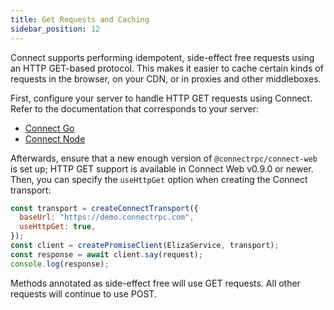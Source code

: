 ```yaml
---
title: Get Requests and Caching
sidebar_position: 12
---
```


Connect supports performing idempotent, side-effect free requests using an HTTP
GET-based protocol. This makes it easier to cache certain kinds of requests in
the browser, on your CDN, or in proxies and other middleboxes.

First, configure your server to handle HTTP GET requests using Connect. Refer
to the documentation that corresponds to your server:

* [Connect Go](../go/get-requests-and-caching.md)
* [Connect Node](../node/get-requests-and-caching.md)

Afterwards, ensure that a new enough version of `@connectrpc/connect-web` is set
up; HTTP GET support is available in Connect Web v0.9.0 or newer. Then, you can
specify the `useHttpGet` option when creating the Connect transport:

```js
const transport = createConnectTransport({
  baseUrl: "https://demo.connectrpc.com",
  useHttpGet: true,
});
const client = createPromiseClient(ElizaService, transport);
const response = await client.say(request);
console.log(response);
```

Methods annotated as side-effect free will use GET requests. All other requests
will continue to use POST.
